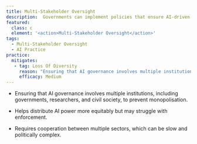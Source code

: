 ```yaml
---
title: Multi-Stakeholder Oversight
description:  Governments can implement policies that ensure AI-driven firms remain accountable to human oversight. 
featured: 
  class: c
  element: '<action>Multi-Stakeholder Oversight</action>'
tags: 
  - Multi-Stakeholder Oversight
  - AI Practice
practice:
  mitigates:
   - tag: Loss Of Diversity
     reason: "Ensuring that AI governance involves multiple institutions, including governments, researchers, and civil society, to prevent monopolisation."
     efficacy: Medium
---
```

    
<PracticeIntro details={frontMatter} />

 - Ensuring that AI governance involves multiple institutions, including governments, researchers, and civil society, to prevent monopolisation.
 
 - Helps distribute AI power more equitably but may struggle with enforcement.

 - Requires cooperation between multiple sectors, which can be slow and politically complex.
